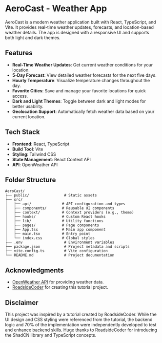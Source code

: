 # AeroCast - Weather App

AeroCast is a modern weather application built with React, TypeScript, and Vite. It provides real-time weather updates, forecasts, and location-based weather details. The app is designed with a responsive UI and supports both light and dark themes.

## Features

- **Real-Time Weather Updates**: Get current weather conditions for your location.
- **5-Day Forecast**: View detailed weather forecasts for the next five days.
- **Hourly Temperature**: Visualize temperature changes throughout the day.
- **Favorite Cities**: Save and manage your favorite locations for quick access.
- **Dark and Light Themes**: Toggle between dark and light modes for better usability.
- **Geolocation Support**: Automatically fetch weather data based on your current location.

## Tech Stack

- **Frontend**: React, TypeScript
- **Build Tool**: Vite
- **Styling**: Tailwind CSS
- **State Management**: React Context API
- **API**: OpenWeather API

## Folder Structure

```
AeroCast/
├── public/                # Static assets
├── src/
│   ├── api/              # API configuration and types
│   ├── components/       # Reusable UI components
│   ├── context/          # Context providers (e.g., theme)
│   ├── hooks/            # Custom React hooks
│   ├── lib/              # Utility functions
│   ├── pages/            # Page components
│   ├── App.tsx           # Main app component
│   ├── main.tsx          # Entry point
│   └── index.css         # Global styles
├── .env                   # Environment variables
├── package.json           # Project metadata and scripts
├── vite.config.ts         # Vite configuration
└── README.md              # Project documentation
```

## Acknowledgments

- [OpenWeather API](https://openweathermap.org/api) for providing weather data.
- [RoadsideCoder](https://www.youtube.com/watch?v=BCp_5PoKrvI&ab_channel=RoadsideCoder) for creating this tutorial project.

## Disclaimer

This project was inspired by a tutorial created by RoadsideCoder. While the UI design and CSS styling were referenced from the tutorial, the backend logic and 70% of the implementation were independently developed to test and enhance backend skills. Huge thanks to RoadsideCoder for introducing the ShadCN library and TypeScript concepts.